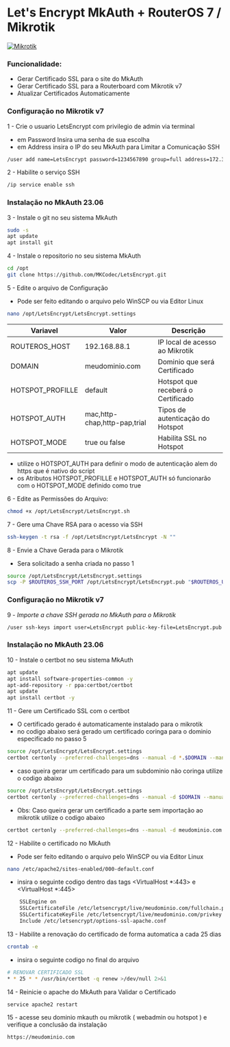 # Let's Encrypt MkAuth + RouterOS 7 / Mikrotik

[![Mikrotik](https://mikrotik.com/img/mtv2/newlogo.svg)](https://mikrotik.com/)


### Funcionalidade:
* Gerar Certificado SSL para o site do MkAuth
* Gerar Certificado SSL para a Routerboard com Mikrotik v7
* Atualizar Certificados Automaticamente

### Configuração no Mikrotik v7

 1 - Crie o usuario LetsEncrypt com privilegio de admin via terminal
* em Password Insira uma senha de sua escolha
* em Address insira o IP do seu MkAuth para Limitar a Comunicação SSH
```sh
/user add name=LetsEncrypt password=1234567890 group=full address=172.31.255.2
```

 2 - Habilite o serviço SSH
```sh
/ip service enable ssh
```
  
### Instalação no MkAuth 23.06

3 - Instale o git no seu sistema MkAuth
```sh
sudo -s
apt update
apt install git
```

4 - Instale o repositorio no seu sistema MkAuth
```sh
cd /opt
git clone https://github.com/MKCodec/LetsEncrypt.git
```
5 - Edite o arquivo de Configuração 

* Pode ser feito editando o arquivo pelo WinSCP ou via Editor Linux
```sh
nano /opt/LetsEncrypt/LetsEncrypt.settings
```
| Variavel | Valor | Descrição |
| ------ | ------ | ------ |
| ROUTEROS_HOST | 192.168.88.1 | IP local de acesso ao Mikrotik |
| DOMAIN | meudominio.com | Dominio que será Certificado |
| HOTSPOT_PROFILLE | default | Hotspot que receberá o Certificado |
| HOTSPOT_AUTH | mac,http-chap,http-pap,trial | Tipos de autenticação do Hotspot |
| HOTSPOT_MODE | true ou false | Habilita SSL no Hotspot |

* utilize o HOTSPOT_AUTH para definir o modo de autenticação alem do https que é nativo do script
* os Atributos HOTSPOT_PROFILLE e HOTSPOT_AUTH só funcionarão com o HOTSPOT_MODE definido como true


6 - Edite as Permissões do Arquivo:
```sh
chmod +x /opt/LetsEncrypt/LetsEncrypt.sh
```
7 - Gere uma Chave RSA para o acesso via SSH
```sh
ssh-keygen -t rsa -f /opt/LetsEncrypt/LetsEncrypt -N ""
```

8 - Envie a Chave Gerada para o Mikrotik

* Sera solicitado a senha criada no passo 1
```sh
source /opt/LetsEncrypt/LetsEncrypt.settings
scp -P $ROUTEROS_SSH_PORT /opt/LetsEncrypt/LetsEncrypt.pub "$ROUTEROS_USER"@"$ROUTEROS_HOST":"LetsEncrypt.pub"
```

### Configuração no Mikrotik v7
9 - *Importe a chave SSH gerada no MkAuth para o Mikrotik*

```sh
/user ssh-keys import user=LetsEncrypt public-key-file=LetsEncrypt.pub
```
### Instalação no MkAuth 23.06

10 - Instale o certbot no seu sistema MkAuth
```sh
apt update
apt install software-properties-common -y
apt-add-repository -r ppa:certbot/certbot
apt update
apt install certbot -y
```

11 - Gere um Certificado SSL com o certbot

* O certificado gerado é automaticamente instalado para o mikrotik
* no codigo abaixo será gerado um certificado coringa para o dominio especificado no passo 5
```sh
source /opt/LetsEncrypt/LetsEncrypt.settings
certbot certonly --preferred-challenges=dns --manual -d *.$DOMAIN --manual-public-ip-logging-ok --post-hook /opt/LetsEncrypt/LetsEncrypt.sh --server https://acme-v02.api.letsencrypt.org/directory
```
* caso queira gerar um certificado para um subdominio não coringa utilize o codigo abaixo
```sh
source /opt/LetsEncrypt/LetsEncrypt.settings
certbot certonly --preferred-challenges=dns --manual -d $DOMAIN --manual-public-ip-logging-ok --post-hook /opt/LetsEncrypt/LetsEncrypt.sh --server https://acme-v02.api.letsencrypt.org/directory
```
* Obs: Caso queira gerar um certificado a parte sem importação ao mikrotik utilize o codigo abaixo
```sh
certbot certonly --preferred-challenges=dns --manual -d meudominio.com --manual-public-ip-logging-ok --server https://acme-v02.api.letsencrypt.org/directory
```

12 - Habilite o certificado no MkAuth
* Pode ser feito editando o arquivo pelo WinSCP ou via Editor Linux
```sh
nano /etc/apache2/sites-enabled/000-default.conf

```
* insira o seguinte codigo dentro das tags <VirtualHost *:443> e <VirtualHost *:445>
```sh
    SSLEngine on
    SSLCertificateFile /etc/letsencrypt/live/meudominio.com/fullchain.pem
    SSLCertificateKeyFile /etc/letsencrypt/live/meudominio.com/privkey.pem
    Include /etc/letsencrypt/options-ssl-apache.conf
```

13 - Habilite a renovação do certificado de forma automatica a cada 25 dias

```sh
crontab -e
```
* insira o seguinte codigo no final do arquivo
```sh
# RENOVAR CERTIFICADO SSL
* * 25 * * /usr/bin/certbot -q renew >/dev/null 2>&1
```

14 - Reinicie o apache do MkAuth para Validar o Certificado

```sh
service apache2 restart
```

15 - acesse seu dominio mkauth ou mikrotik ( webadmin ou hotspot ) e verifique a conclusão da instalação

```sh
https://meudominio.com
```

